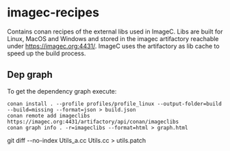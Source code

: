# imagec-recipes

Contains conan recipes of the external libs used in ImageC.
Libs are built for Linux, MacOS and Windows and stored in the imagec artifactory reachable under https://imagec.org:4431/.
ImageC uses the artifactory as lib cache to speed up the build process.

## Dep graph

To get the dependency graph execute:

```
conan install . --profile profiles/profile_linux --output-folder=build --build=missing --format=json > build.json
conan remote add imageclibs https://imagec.org:4431/artifactory/api/conan/imageclibs
conan graph info . -r=imageclibs --format=html > graph.html
```

git diff --no-index Utils_a.cc Utils.cc > utils.patch
